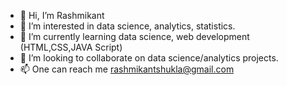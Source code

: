 - 👋 Hi, I’m Rashmikant
- 👀 I’m interested in data science, analytics, statistics. 
- 🌱 I’m currently learning data science, web development (HTML,CSS,JAVA Script)  
- 💞️ I’m looking to collaborate on data science/analytics projects. 
- 📫 One can reach me rashmikantshukla@gmail.com

<!---
Rash1425/Rash1425 is a ✨ special ✨ repository because its `README.md` (this file) appears on your GitHub profile.
You can click the Preview link to take a look at your changes.
--->
